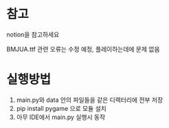 # 참고

notion을 참고하세요

BMJUA.ttf 관련 오류는 수정 예정, 플레이하는데에 문제 없음

# 실행방법
1. main.py와 data 안의 파일들을 같은 디렉터리에 전부 저장
2. pip install pygame 으로 모듈 설치
3. 아무 IDE에서 main.py 실행시 동작

